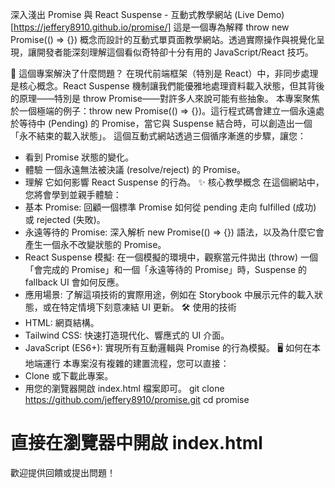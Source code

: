 深入淺出 Promise 與 React Suspense - 互動式教學網站
(Live Demo)[https://jeffery8910.github.io/promise/]
這是一個專為解釋 throw new Promise(() => {}) 概念而設計的互動式單頁面教學網站。透過實際操作與視覺化呈現，讓開發者能深刻理解這個看似奇特卻十分有用的 JavaScript/React 技巧。

🚀 這個專案解決了什麼問題？
在現代前端框架（特別是 React）中，非同步處理是核心概念。React Suspense 機制讓我們能優雅地處理資料載入狀態，但其背後的原理——特別是 throw Promise——對許多人來說可能有些抽象。
本專案聚焦於一個極端的例子：throw new Promise(() => {})。這行程式碼會建立一個永遠處於等待中 (Pending) 的 Promise，當它與 Suspense 結合時，可以創造出一個「永不結束的載入狀態」。
這個互動式網站透過三個循序漸進的步驟，讓您：
 * 看到 Promise 狀態的變化。
 * 體驗 一個永遠無法被決議 (resolve/reject) 的 Promise。
 * 理解 它如何影響 React Suspense 的行為。
✨ 核心教學概念
在這個網站中，您將會學到並親手體驗：
 * 基本 Promise: 回顧一個標準 Promise 如何從 pending 走向 fulfilled (成功) 或 rejected (失敗)。
 * 永遠等待的 Promise: 深入解析 new Promise(() => {}) 語法，以及為什麼它會產生一個永不改變狀態的 Promise。
 * React Suspense 模擬: 在一個模擬的環境中，觀察當元件拋出 (throw) 一個「會完成的 Promise」和一個「永遠等待的 Promise」時，Suspense 的 fallback UI 會如何反應。
 * 應用場景: 了解這項技術的實際用途，例如在 Storybook 中展示元件的載入狀態，或在特定情境下刻意凍結 UI 更新。
🛠️ 使用的技術
 * HTML: 網頁結構。
 * Tailwind CSS: 快速打造現代化、響應式的 UI 介面。
 * JavaScript (ES6+): 實現所有互動邏輯與 Promise 的行為模擬。
🖥️ 如何在本地端運行
本專案沒有複雜的建置流程，您可以直接：
 * Clone 或下載此專案。
 * 用您的瀏覽器開啟 index.html 檔案即可。
git clone https://github.com/jeffery8910/promise.git
cd promise
# 直接在瀏覽器中開啟 index.html

歡迎提供回饋或提出問題！
